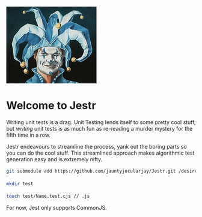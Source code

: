 ![Jester's Cap](docs/readme/JestersCap.png)

# Welcome to Jestr

Writing unit tests is a drag. Unit Testing lends itself to some pretty cool stuff, but *writing* unit tests is as much fun as re-reading a murder mystery for the fifth time in a row.

Jestr endeavours to streamline the process, yank out the boring parts so you can do the cool stuff. This streamlined approach makes algorithmic test generation easy and is extremely nifty.

```bash
git submodule add https://github.com/jauntyjocularjay/Jestr.git /desired/path/to/module

mkdir test

touch test/Name.test.cjs // .js
```

For now, Jest only supports CommonJS. 

